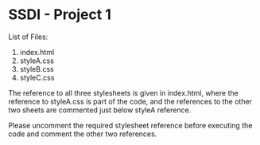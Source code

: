 # SSDI - Project 1
List of Files:
1. index.html
2. styleA.css
3. styleB.css
4. styleC.css

The reference to all three stylesheets is given in index.html, where the reference to styleA.css is part of the code, and the references to the other two sheets are commented just below styleA reference.

Please uncomment the required stylesheet reference before executing the code and comment the other two references.
